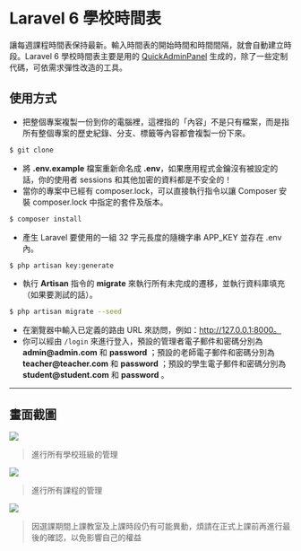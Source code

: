 # Laravel 6 學校時間表

讓每週課程時間表保持最新。輸入時間表的開始時間和時間間隔，就會自動建立時段。Laravel 6 學校時間表主要是用的 [QuickAdminPanel](https://quickadminpanel.com) 生成的，除了一些定制代碼，可依需求彈性改造的工具。

## 使用方式
- 把整個專案複製一份到你的電腦裡，這裡指的「內容」不是只有檔案，而是指所有整個專案的歷史紀錄、分支、標籤等內容都會複製一份下來。
```sh
$ git clone
```
- 將 __.env.example__ 檔案重新命名成 __.env__，如果應用程式金鑰沒有被設定的話，你的使用者 sessions 和其他加密的資料都是不安全的！
- 當你的專案中已經有 composer.lock，可以直接執行指令以讓 Composer 安裝 composer.lock 中指定的套件及版本。
```sh
$ composer install
```
- 產⽣ Laravel 要使用的一組 32 字元長度的隨機字串 APP_KEY 並存在 .env 內。
```sh
$ php artisan key:generate
```
- 執行 __Artisan__ 指令的 __migrate__ 來執行所有未完成的遷移，並執行資料庫填充（如果要測試的話）。
```sh
$ php artisan migrate --seed
```
- 在瀏覽器中輸入已定義的路由 URL 來訪問，例如：http://127.0.0.1:8000。
- 你可以經由 `/login` 來進行登入，預設的管理者電子郵件和密碼分別為 __admin@admin.com__ 和 __password__ ；預設的老師電子郵件和密碼分別為 __teacher@teacher.com__ 和 __password__ ；預設的學生電子郵件和密碼分別為 __student@student.com__ 和 __password__ 。

----

## 畫面截圖
![](https://i.imgur.com/DhsLEq1.png)
> 進行所有學校班級的管理

![](https://i.imgur.com/hbOhQcz.png)
> 進行所有課程的管理

![](https://i.imgur.com/Nw91HLY.png)
> 因選課期間上課教室及上課時段仍有可能異動，煩請在正式上課前再進行最後的確認，以免影響自己的權益